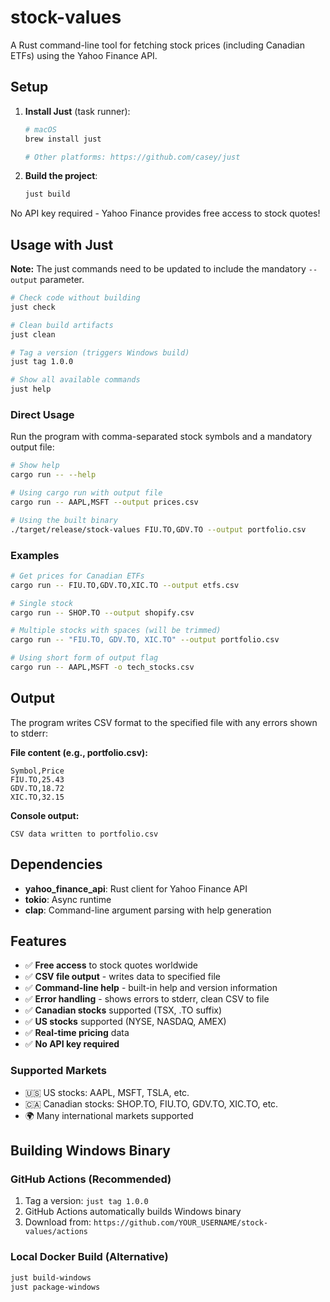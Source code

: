 # stock-values

A Rust command-line tool for fetching stock prices (including Canadian ETFs) using the Yahoo Finance API.

## Setup

1. **Install Just** (task runner):
   ```bash
   # macOS
   brew install just

   # Other platforms: https://github.com/casey/just
   ```

2. **Build the project**:
   ```bash
   just build
   ```

No API key required - Yahoo Finance provides free access to stock quotes!

## Usage with Just

**Note:** The just commands need to be updated to include the mandatory `--output` parameter.

```bash
# Check code without building
just check

# Clean build artifacts
just clean

# Tag a version (triggers Windows build)
just tag 1.0.0

# Show all available commands
just help
```

### Direct Usage

Run the program with comma-separated stock symbols and a mandatory output file:

```bash
# Show help
cargo run -- --help

# Using cargo run with output file
cargo run -- AAPL,MSFT --output prices.csv

# Using the built binary
./target/release/stock-values FIU.TO,GDV.TO --output portfolio.csv
```

### Examples

```bash
# Get prices for Canadian ETFs
cargo run -- FIU.TO,GDV.TO,XIC.TO --output etfs.csv

# Single stock
cargo run -- SHOP.TO --output shopify.csv

# Multiple stocks with spaces (will be trimmed)
cargo run -- "FIU.TO, GDV.TO, XIC.TO" --output portfolio.csv

# Using short form of output flag
cargo run -- AAPL,MSFT -o tech_stocks.csv
```

## Output

The program writes CSV format to the specified file with any errors shown to stderr:

**File content (e.g., portfolio.csv):**
```
Symbol,Price
FIU.TO,25.43
GDV.TO,18.72
XIC.TO,32.15
```

**Console output:**
```
CSV data written to portfolio.csv
```

## Dependencies

- **yahoo_finance_api**: Rust client for Yahoo Finance API
- **tokio**: Async runtime
- **clap**: Command-line argument parsing with help generation

## Features

- ✅ **Free access** to stock quotes worldwide
- ✅ **CSV file output** - writes data to specified file
- ✅ **Command-line help** - built-in help and version information
- ✅ **Error handling** - shows errors to stderr, clean CSV to file
- ✅ **Canadian stocks** supported (TSX, .TO suffix)
- ✅ **US stocks** supported (NYSE, NASDAQ, AMEX)
- ✅ **Real-time pricing** data
- ✅ **No API key required**

### Supported Markets
- 🇺🇸 US stocks: AAPL, MSFT, TSLA, etc.
- 🇨🇦 Canadian stocks: SHOP.TO, FIU.TO, GDV.TO, XIC.TO, etc.
- 🌍 Many international markets supported

## Building Windows Binary

### GitHub Actions (Recommended)
1. Tag a version: `just tag 1.0.0`
2. GitHub Actions automatically builds Windows binary
3. Download from: `https://github.com/YOUR_USERNAME/stock-values/actions`

### Local Docker Build (Alternative)
```bash
just build-windows
just package-windows
```
